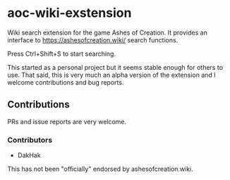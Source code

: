 # aoc-wiki-exstension
Wiki search extension for the game Ashes of Creation. It provides an interface to https://ashesofcreation.wiki/ search functions.

Press Ctrl+Shift+S to start searching.

This started as a personal project but it seems stable enough for others to use. That said, this is very much an alpha version of the extension and I welcome contributions and bug reports.

## Contributions
PRs and issue reports are very welcome.

### Contributors
- DakHak

This has not been "officially" endorsed by ashesofcreation.wiki.
